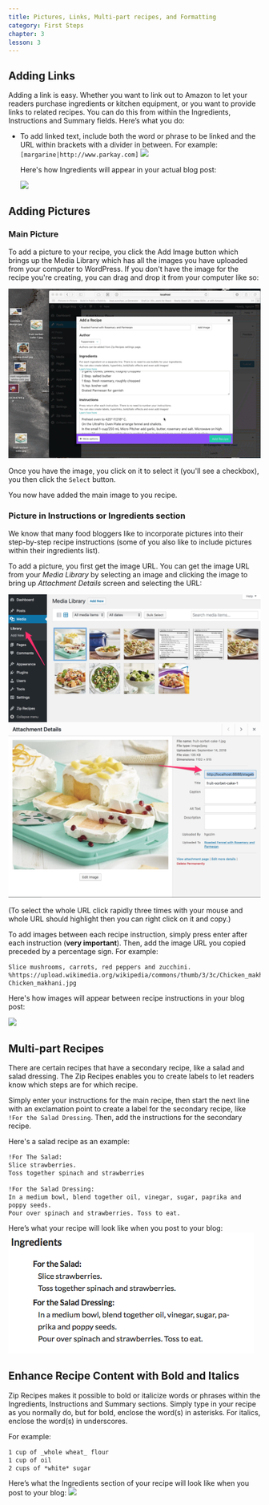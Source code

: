 ```yaml
---
title: Pictures, Links, Multi-part recipes, and Formatting
category: First Steps
chapter: 3
lesson: 3
---
```


## Adding Links

Adding a link is easy. Whether you want to link out to Amazon to let your readers purchase ingredients or kitchen equipment, or you want to provide links to related recipes. You can do this from within the Ingredients, Instructions and Summary fields. Here’s what you do:

- To add linked text, include both the word or phrase to be linked and the URL within brackets with a divider in between. For example:
`[margarine|http://www.parkay.com]`
	![](http://i.imgur.com/29pPsQJ.png)

	Here's how Ingredients will appear in your actual blog post:
	
	![](http://i.imgur.com/3yks21C.png)

## Adding Pictures
### Main Picture
To add a picture to your recipe, you click the Add Image button which brings up the Media Library which has all the images you have uploaded from your computer to WordPress. If you don't have the image for the recipe you're creating, you can drag and drop it from your computer like so:

![Add image to recipe through desktop upload](images/3fb21faf-6f68-4685-a9b1-90a04ab2bf83.gif)

Once you have the image, you click on it to select it (you'll see a checkbox), you then click the `Select` button.

You now have added the main image to you recipe.

### Picture in Instructions or Ingredients section
We know that many food bloggers like to incorporate pictures into their step-by-step recipe instructions (some of you also like to include pictures within their ingredients list).

To add a picture, you first get the image URL. You can get the image URL from your _Media Library_ by selecting an image and clicking the image to bring up _Attachment Details_ screen and selecting the URL:

![Media Library](images/Media_Library_select_url.png)
![Selecting image url](images/Media_Library_select_image.png)

(To select the whole URL click rapidly three times with your mouse and whole URL should highlight then you can right click on it and copy.)

To add images between each recipe instruction, simply press enter after each instruction (__very important__). Then, add the image URL you copied preceded by a percentage sign. For example:

```
Slice mushrooms, carrots, red peppers and zucchini.
%https://upload.wikimedia.org/wikipedia/commons/thumb/3/3c/Chicken_makhani.jpg/218px-Chicken_makhani.jpg
```

Here's how images will appear between recipe instructions in your blog post:

![](http://i.imgur.com/ch9FwAe.png)


## Multi-part Recipes
There are certain recipes that have a secondary recipe, like a salad and salad dressing. The Zip Recipes enables you to create labels to let readers know which steps are for which recipe.

Simply enter your instructions for the main recipe, then start the next line with an exclamation point to create a label for the secondary recipe, like `!For the Salad Dressing`. Then, add the instructions for the secondary recipe.

Here's a salad recipe as an example:

```
!For The Salad:
Slice strawberries.
Toss together spinach and strawberries

!For the Salad Dressing:
In a medium bowl, blend together oil, vinegar, sugar, paprika and poppy seeds.
Pour over spinach and strawberries. Toss to eat.
```

Here’s what your recipe will look like when you post to your blog:
![](images/wgA0DuL.png)

## Enhance Recipe Content with Bold and Italics

Zip Recipes makes it possible to bold or italicize words or phrases within the Ingredients, Instructions and Summary sections. Simply type in your recipe as you normally do, but for bold, enclose the word(s) in asterisks. For italics, enclose the word(s) in underscores.

For example:

```
1 cup of _whole wheat_ flour
1 cup of oil
2 cups of *white* sugar
```

Here’s what the Ingredients section of your recipe will look like when you post to your blog:
![](http://i.imgur.com/RAFdJWj.png)